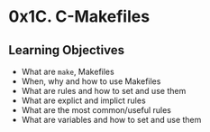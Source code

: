 # 0x1C. C-Makefiles

## Learning Objectives
* What are `make`, Makefiles
* When, why and how to use Makefiles
* What are rules and how to set and use them
* What are explict and implict rules
* What are the most common/useful rules
* What are variables and how to set and use them
